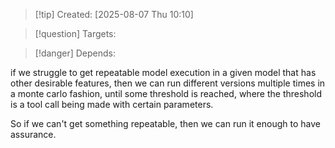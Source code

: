 
>[!tip] Created: [2025-08-07 Thu 10:10]

>[!question] Targets: 

>[!danger] Depends: 

if we struggle to get repeatable model execution in a given model that has other desirable features, then we can run different versions multiple times in a monte carlo fashion, until some threshold is reached, where the threshold is a tool call being made with certain parameters.

So if we can't get something repeatable, then we can run it enough to have assurance.